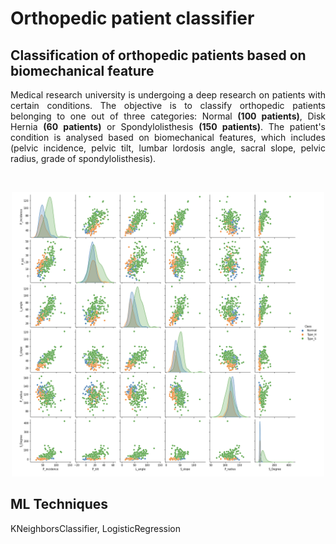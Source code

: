 # Orthopedic patient classifier

## Classification of orthopedic patients based on biomechanical feature

<p align = "justify"> Medical research university is undergoing a deep research on patients with certain conditions. The objective is to classify orthopedic patients belonging to one out of three categories: Normal <b>(100 patients)</b>, Disk Hernia <b>(60 patients)</b> or Spondylolisthesis <b>(150 patients)</b>. The patient's condition is analysed based on biomechanical features, which includes (pelvic incidence, pelvic tilt, lumbar lordosis angle, sacral slope, pelvic radius, grade of spondylolisthesis). </p> <br>

<p align="center">
<img src="./assets/images/biomechanical.png" width="500">
</p>

## ML Techniques
KNeighborsClassifier, LogisticRegression 
